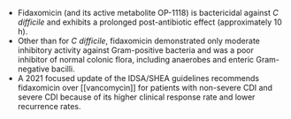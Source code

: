 - Fidaxomicin (and its active metabolite OP-1118) is bactericidal against _C difficile_ and exhibits a prolonged post-antibiotic effect (approximately 10 h). 
- Other than for _C difficile_, fidaxomicin demonstrated only moderate inhibitory activity against Gram-positive bacteria and was a poor inhibitor of normal colonic flora, including anaerobes and enteric Gram-negative bacilli.
- A 2021 focused update of the IDSA/SHEA guidelines recommends fidaxomicin over [[vancomycin]] for patients with non-severe CDI and severe CDI because of its higher clinical response rate and lower recurrence rates. 